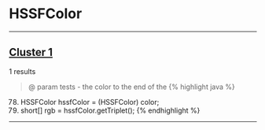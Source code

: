 # HSSFColor

***

## [Cluster 1](./1)
1 results
> @ param tests - the color to the end of the 
{% highlight java %}
78. HSSFColor hssfColor = (HSSFColor) color;
79. short[] rgb = hssfColor.getTriplet();
{% endhighlight %}

***

